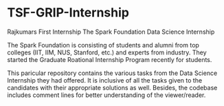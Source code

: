 # TSF-GRIP-Internship

Rajkumars First Internship 
The Spark Foundation Data Science Internship

The Spark Foundation is consisting of students and alumni from top colleges (IIT, IIM, NUS, Stanford, etc.) and experts from industry.
They started the Graduate Roational Internship Program recently for students.

This paricular repository contains the various tasks from the Data Science Internship they had offered.
It is inclusive of all the tasks given to the candidates with their appropriate solutions as well.
Besides, the codebase includes comment lines for better understanding of the viewer/reader.
